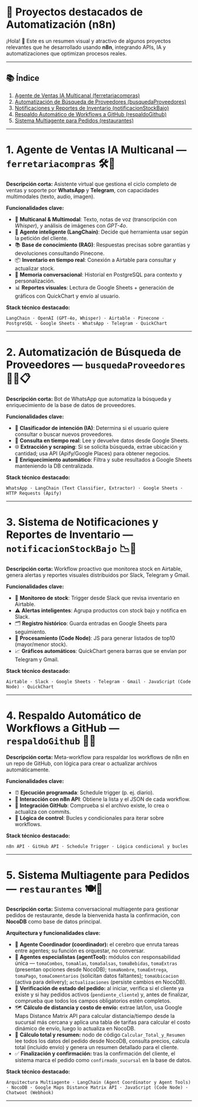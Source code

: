 # 🚀 Proyectos destacados de Automatización (n8n)

¡Hola! 👋 Este es un resumen visual y atractivo de algunos proyectos relevantes que he desarrollado usando **n8n**, integrando APIs, IA y automatizaciones que optimizan procesos reales. 

---

## 📚 Índice

1. [Agente de Ventas IA Multicanal (ferretariacompras)](#1-agente-de-ventas-ia-multicanal-ferretariacompras)
2. [Automatización de Búsqueda de Proveedores (busquedaProveedores)](#2-automatización-de-búsqueda-de-proveedores-busquedaproveedores)
3. [Notificaciones y Reportes de Inventario (notificacionStockBajo)](#3-sistema-de-notificaciones-y-reportes-de-inventario-notificacionstockbajo)
4. [Respaldo Automático de Workflows a GitHub (respaldoGithub)](#4-respaldo-automático-de-workflows-a-github-respaldogithub)
5. [Sistema Multiagente para Pedidos (restaurantes)](#5-sistema-multiagente-para-pedidos-restaurantes)
---

# 1. Agente de Ventas IA Multicanal — `ferretariacompras` 🛠️🤖

**Descripción corta:**
Asistente virtual que gestiona el ciclo completo de ventas y soporte por **WhatsApp** y **Telegram**, con capacidades multimodales (texto, audio, imagen).

**Funcionalidades clave:**

* 🔁 **Multicanal & Multimodal**: Texto, notas de voz (transcripción con *Whisper*), y análisis de imágenes con *GPT-4o*.
* 🧠 **Agente inteligente (LangChain)**: Decide qué herramienta usar según la petición del cliente.
* 📚 **Base de conocimiento (RAG)**: Respuestas precisas sobre garantías y devoluciones consultando Pinecone.
* 📦 **Inventario en tiempo real**: Conexión a Airtable para consultar y actualizar stock.
* 🧾 **Memoria conversacional**: Historial en PostgreSQL para contexto y personalización.
* 📊 **Reportes visuales**: Lectura de Google Sheets + generación de gráficos con QuickChart y envío al usuario.

**Stack técnico destacado:**

```
LangChain · OpenAI (GPT-4o, Whisper) · Airtable · Pinecone · PostgreSQL · Google Sheets · WhatsApp · Telegram · QuickChart
```

---

# 2. Automatización de Búsqueda de Proveedores — `busquedaProveedores` 🕵️‍♂️📋

**Descripción corta:**
Bot de WhatsApp que automatiza la búsqueda y enriquecimiento de la base de datos de proveedores.

**Funcionalidades clave:**

* 🧩 **Clasificador de intención (IA)**: Determina si el usuario quiere consultar o buscar nuevos proveedores.
* 📄 **Consulta en tiempo real**: Lee y devuelve datos desde Google Sheets.
* 🌐 **Extracción y scraping**: Si se solicita búsqueda, extrae ubicación y cantidad; usa API (Apify/Google Places) para obtener negocios.
* 🔁 **Enriquecimiento automático**: Filtra y sube resultados a Google Sheets manteniendo la DB centralizada.

**Stack técnico destacado:**

```
WhatsApp · LangChain (Text Classifier, Extractor) · Google Sheets · HTTP Requests (Apify)
```

---

# 3. Sistema de Notificaciones y Reportes de Inventario — `notificacionStockBajo` 📉🔔

**Descripción corta:**
Workflow proactivo que monitorea stock en Airtable, genera alertas y reportes visuales distribuidos por Slack, Telegram y Gmail.

**Funcionalidades clave:**

* 👀 **Monitoreo de stock**: Trigger desde Slack que revisa inventario en Airtable.
* ⚠️ **Alertas inteligentes**: Agrupa productos con stock bajo y notifica en Slack.
* 🗂️ **Registro histórico**: Guarda entradas en Google Sheets para seguimiento.
* 🔢 **Procesamiento (Code Node)**: JS para generar listados de top10 (mayor/menor stock).
* 📈 **Gráficos automáticos**: QuickChart genera barras que se envían por Telegram y Gmail.

**Stack técnico destacado:**

```
Airtable · Slack · Google Sheets · Telegram · Gmail · JavaScript (Code Node) · QuickChart
```

---

# 4. Respaldo Automático de Workflows a GitHub — `respaldoGithub` 💾🔁

**Descripción corta:**
Meta-workflow para respaldar los workflows de n8n en un repo de GitHub, con lógica para crear o actualizar archivos automáticamente.

**Funcionalidades clave:**

* ⏰ **Ejecución programada**: Schedule trigger (p. ej. diario).
* 🔌 **Interacción con n8n API**: Obtiene la lista y el JSON de cada workflow.
* 🧾 **Integración GitHub**: Comprueba si el archivo existe, lo crea o actualiza con commits.
* 🔁 **Lógica de control**: Bucles y condicionales para iterar sobre workflows.

**Stack técnico destacado:**

```
n8n API · GitHub API · Schedule Trigger · Lógica condicional y bucles
```
---

# 5. Sistema Multiagente para Pedidos  — `restaurantes`  🍽️🤝

**Descripción corta:**
Sistema conversacional multiagente para gestionar pedidos de restaurante, desde la bienvenida hasta la confirmación, con **NocoDB** como base de datos principal.

**Arquitectura y funcionalidades clave:**

* 🧭 **Agente Coordinador (coordinador):** el cerebro que enruta tareas entre agentes; su función es orquestar, no conversar.
* 🧩 **Agentes especialistas (agentTool):** módulos con responsabilidad única — `tomaCombos`, `tomaAlas`, `tomaSalsas`, `tomaBebidas`, `tomaExtras` (presentan opciones desde NocoDB); `tomaNombre`, `tomaEntrega`, `tomaPago`, `tomaComentarios` (solicitan datos faltantes); `tomaUbicacion` (activa para delivery); `actualizaciones` (persiste cambios en NocoDB).
* 🔎 **Verificación de estado del pedido:** al iniciar, verifica si el cliente ya existe y si hay pedidos activos (`pendiente_cliente`) y, antes de finalizar, comprueba que todos los campos obligatorios estén completos.
* 🗺️ **Cálculo de distancia y costo de envío:** extrae lat/lon, usa Google Maps Distance Matrix API para calcular distancia/tiempo desde la sucursal más cercana y aplica una tabla de tarifas para calcular el costo dinámico de envío, luego lo actualiza en NocoDB.
* 🧮 **Cálculo total y resumen:** nodo de código `Calcular_Total_y_Resumen` lee todos los datos del pedido desde NocoDB, consulta precios, calcula total (incluido envío) y genera un resumen detallado para el cliente.
* ✅ **Finalización y confirmación:** tras la confirmación del cliente, el sistema marca el pedido como `confirmado_sucursal` en la base de datos.

**Stack técnico destacado:**

```
Arquitectura Multiagente · LangChain (Agent Coordinator y Agent Tools) · NocoDB · Google Maps Distance Matrix API · JavaScript (Code Node) · Chatwoot (Webhook)
```

---








